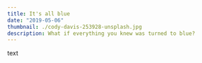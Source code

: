 ```yaml
---
title: It's all blue
date: "2019-05-06"
thumbnail: ./cody-davis-253928-unsplash.jpg
description: What if everything you knew was turned to blue?
---
```

text
